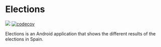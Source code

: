 # Elections

<a href='https://travis-ci.com/Narsuf/Elections/builds'><img src='https://travis-ci.com/Narsuf/Elections.svg?branch=master'></a>
[![codecov](https://codecov.io/gh/Narsuf/Elections/branch/master/graph/badge.svg)](https://codecov.io/gh/Narsuf/Elections)

Elections is an Android application that shows the different results of the elections in Spain.